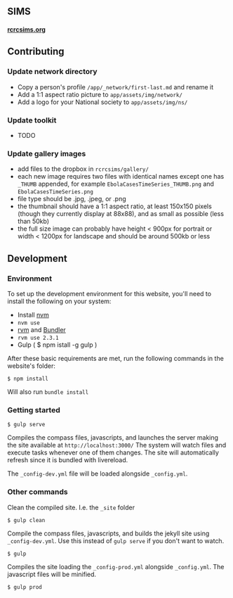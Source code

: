 ## SIMS
#### [rcrcsims.org](http://rcrcsims.org/)

## Contributing

### Update network directory
- Copy a person's profile `/app/_network/first-last.md` and rename it
- Add a 1:1 aspect ratio picture to `app/assets/img/network/`
- Add a logo for your National society to `app/assets/img/ns/`

### Update toolkit
- TODO

### Update gallery images
- add files to the dropbox in `rcrcsims/gallery/`
- each new image requires two files with identical names except one has `_THUMB` appended, for example `EbolaCasesTimeSeries_THUMB.png` and `EbolaCasesTimeSeries.png`
- file type should be .jpg, .jpeg, or .png
- the thumbnail should have a 1:1 aspect ratio, at least 150x150 pixels (though they currently display at 88x88), and as small as possible (less than 50kb)
- the full size image can probably have height < 900px for portrait or width < 1200px for landscape and should be around 500kb or less


## Development

### Environment

To set up the development environment for this website, you'll need to install the following on your system:

- Install [nvm](https://github.com/creationix/nvm) 
- `nvm use`
- [rvm](https://rvm.io/) and [Bundler](http://bundler.io/)
- `rvm use 2.3.1`
- Gulp ( $ npm istall -g gulp )

After these basic requirements are met, run the following commands in the website's folder:
```
$ npm install
```
Will also run `bundle install`


### Getting started

```
$ gulp serve
```
Compiles the compass files, javascripts, and launches the server making the site available at `http://localhost:3000/`
The system will watch files and execute tasks whenever one of them changes.
The site will automatically refresh since it is bundled with livereload.

The `_config-dev.yml` file will be loaded alongside `_config.yml`.


### Other commands

Clean the compiled site. I.e. the `_site` folder
```
$ gulp clean
```

Compile the compass files, javascripts, and builds the jekyll site using `_config-dev.yml`.
Use this instead of ```gulp serve``` if you don't want to watch.
```
$ gulp
```

Compiles the site loading the `_config-prod.yml` alongside `_config.yml`. The javascript files will be minified.
```
$ gulp prod
```
